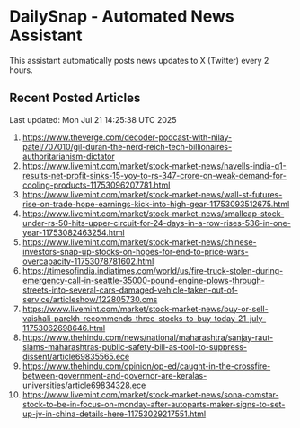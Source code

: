 # DailySnap - Automated News Assistant

This assistant automatically posts news updates to X (Twitter) every 2 hours.

## Recent Posted Articles

Last updated: Mon Jul 21 14:25:38 UTC 2025

1. https://www.theverge.com/decoder-podcast-with-nilay-patel/707010/gil-duran-the-nerd-reich-tech-billionaires-authoritarianism-dictator
2. https://www.livemint.com/market/stock-market-news/havells-india-q1-results-net-profit-sinks-15-yoy-to-rs-347-crore-on-weak-demand-for-cooling-products-11753096207781.html
3. https://www.livemint.com/market/stock-market-news/wall-st-futures-rise-on-trade-hope-earnings-kick-into-high-gear-11753093512675.html
4. https://www.livemint.com/market/stock-market-news/smallcap-stock-under-rs-50-hits-upper-circuit-for-24-days-in-a-row-rises-536-in-one-year-11753082463254.html
5. https://www.livemint.com/market/stock-market-news/chinese-investors-snap-up-stocks-on-hopes-for-end-to-price-wars-overcapacity-11753078781602.html
6. https://timesofindia.indiatimes.com/world/us/fire-truck-stolen-during-emergency-call-in-seattle-35000-pound-engine-plows-through-streets-into-several-cars-damaged-vehicle-taken-out-of-service/articleshow/122805730.cms
7. https://www.livemint.com/market/stock-market-news/buy-or-sell-vaishali-parekh-recommends-three-stocks-to-buy-today-21-july-11753062698646.html
8. https://www.thehindu.com/news/national/maharashtra/sanjay-raut-slams-maharashtras-public-safety-bill-as-tool-to-suppress-dissent/article69835565.ece
9. https://www.thehindu.com/opinion/op-ed/caught-in-the-crossfire-between-government-and-governor-are-keralas-universities/article69834328.ece
10. https://www.livemint.com/market/stock-market-news/sona-comstar-stock-to-be-in-focus-on-monday-after-autoparts-maker-signs-to-set-up-jv-in-china-details-here-11753029217551.html
